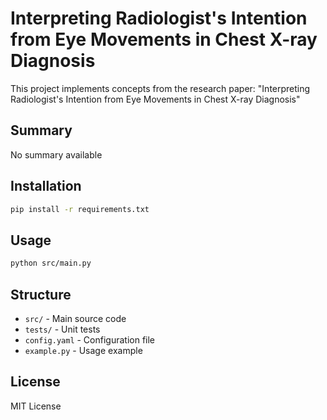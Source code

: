 # Interpreting Radiologist's Intention from Eye Movements in Chest X-ray Diagnosis

This project implements concepts from the research paper: "Interpreting Radiologist's Intention from Eye Movements in Chest X-ray Diagnosis"

## Summary
No summary available

## Installation
```bash
pip install -r requirements.txt
```

## Usage
```bash
python src/main.py
```

## Structure
- `src/` - Main source code
- `tests/` - Unit tests
- `config.yaml` - Configuration file
- `example.py` - Usage example

## License
MIT License
